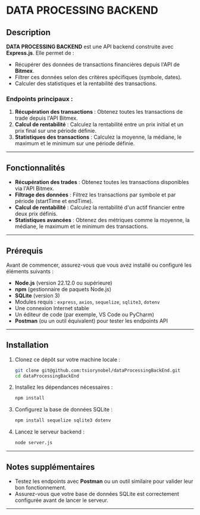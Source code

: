 # DATA PROCESSING BACKEND

## Description

**DATA PROCESSING BACKEND** est une API backend construite avec **Express.js**. Elle permet de :
- Récupérer des données de transactions financières depuis l'API de **Bitmex**.
- Filtrer ces données selon des critères spécifiques (symbole, dates).
- Calculer des statistiques et la rentabilité des transactions.

### Endpoints principaux :
1. **Récupération des transactions** : Obtenez toutes les transactions de trade depuis l'API Bitmex.
2. **Calcul de rentabilité** : Calculez la rentabilité entre un prix initial et un prix final sur une période définie.
3. **Statistiques des transactions** : Calculez la moyenne, la médiane, le maximum et le minimum sur une période définie.

---

## Fonctionnalités

- **Récupération des trades** : Obtenez toutes les transactions disponibles via l'API Bitmex.
- **Filtrage des données** : Filtrez les transactions par symbole et par période (startTime et endTime).
- **Calcul de rentabilité** : Calculez la rentabilité d'un actif financier entre deux prix définis.
- **Statistiques avancées** : Obtenez des métriques comme la moyenne, la médiane, le maximum et le minimum des transactions.

---

## Prérequis

Avant de commencer, assurez-vous que vous avez installé ou configuré les éléments suivants :

- **Node.js** (version 22.12.0 ou supérieure)
- **npm** (gestionnaire de paquets Node.js)
- **SQLite** (version 3)
- Modules requis : `express`, `axios`, `sequelize`, `sqlite3`, `dotenv`
- Une connexion Internet stable
- Un éditeur de code (par exemple, VS Code ou PyCharm)
- **Postman** (ou un outil équivalent) pour tester les endpoints API

---

## Installation

1. Clonez ce dépôt sur votre machine locale :
   ```bash
   git clone git@github.com:tsiorynobel/dataProcessingBackEnd.git
   cd dataProcessingBackEnd
   ```

2. Installez les dépendances nécessaires :
   ```bash
   npm install
   ```

3. Configurez la base de données SQLite :
   ```bash
   npm install sequelize sqlite3 dotenv
   ```

4. Lancez le serveur backend :
   ```bash
   node server.js
   ```

---

## Notes supplémentaires

- Testez les endpoints avec **Postman** ou un outil similaire pour valider leur bon fonctionnement.
- Assurez-vous que votre base de données SQLite est correctement configurée avant de lancer le serveur.

---
